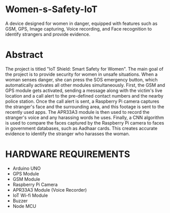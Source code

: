 # Women-s-Safety-IoT
A device designed for women in danger, equipped with features such as GSM, GPS, Image capturing, Voice recording, and Face recognition to identify strangers and provide evidence.
# Abstract
The project is titled "IoT Shield: Smart Safety for Women". The main goal of the project is to provide security for women in unsafe situations. When a woman senses danger, she can press the SOS emergency button, which automatically activates all other modules simultaneously. First, the GSM and GPS module gets activated, sending a message along with the victim's live location and a call alert to the pre-defined contact numbers and the nearby police station. Once the call alert is sent, a Raspberry Pi camera captures the stranger's face and the surrounding area, and this footage is sent to the recently used apps. The APR33A3 module is then used to record the stranger's voice and any harassing words he uses. Finally, a CNN algorithm is used to compare the faces captured by the Raspberry Pi camera to faces in government databases, such as Aadhaar cards. This creates accurate evidence to identify the stranger who harasses the woman.
# HARDWARE REQUIREMENTS
* Arduino UNO
* GPS Module
* GSM Module
* Raspberry Pi Camera
* APR33A3 Module (Voice Recorder)
* IoT Wi-fi Module
* Buzzer
* Node MCU
